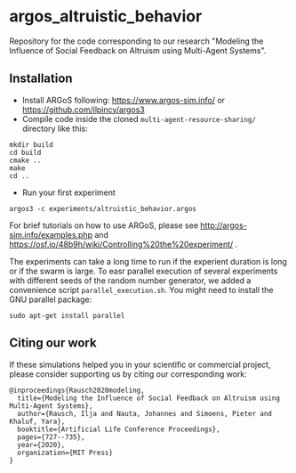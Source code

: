 # argos_altruistic_behavior
Repository for the code corresponding to our research "Modeling the Influence of Social Feedback on Altruism using Multi-Agent Systems".

## Installation

- Install ARGoS following: https://www.argos-sim.info/ or https://github.com/ilpincy/argos3
- Compile code inside the cloned `multi-agent-resource-sharing/` directory like this:
```
mkdir build
cd build
cmake ..
make
cd .. 
```
- Run your first experiment
```
argos3 -c experiments/altruistic_behavior.argos
```

For brief tutorials on how to use ARGoS, please see http://argos-sim.info/examples.php and https://osf.io/48b9h/wiki/Controlling%20the%20experiment/ . 

The experiments can take a long time to run if the experient duration is long or if the swarm is large. 
To easr parallel execution of several experiments with different seeds of the random number generator, we added a convenience script `parallel_execution.sh`.
You might need to install the GNU parallel package:
```
sudo apt-get install parallel
```

## Citing our work
If these simulations helped you in your scientific or commercial project, please consider supporting us by citing our corresponding work:
```
@inproceedings{Rausch2020modeling,
  title={Modeling the Influence of Social Feedback on Altruism using Multi-Agent Systems},
  author={Rausch, Ilja and Nauta, Johannes and Simoens, Pieter and Khaluf, Yara},
  booktitle={Artificial Life Conference Proceedings},
  pages={727--735},
  year={2020},
  organization={MIT Press}
}

```

